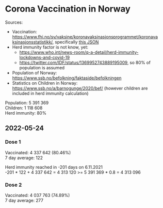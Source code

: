 # Corona Vaccination in Norway

Sources:

- Vaccination: <https://www.fhi.no/sv/vaksine/koronavaksinasjonsprogrammet/koronavaksinasjonsstatistikk/>, specifically [this JSON](https://www.fhi.no/api/chartdata/api/99119)
- Herd immunity factor is not know, yet:
  - <https://www.who.int/news-room/q-a-detail/herd-immunity-lockdowns-and-covid-19>
  - <https://twitter.com/IDF/status/1369952743889195009>, so 80% of population is assumed
- Population of Norway: <https://www.ssb.no/befolkning/faktaside/befolkningen>
- Statistics on Children in Norway: https://www.ssb.no/a/barnogunge/2020/bef/ (however children are included in herd immunity calculation)

Population: 5 391 369  
Children: 1 118 608  
Herd immunity: 80%  

## 2022-05-24

### Dose 1

Vaccinated: 4 337 642 (80.46%)  
7 day average: 122

Herd immunity reached in -201 days on 6.11.2021  
-201 * 122 + 4 337 642 = 4 313 120 >= 5 391 369 * 0.8 = 4 313 096

### Dose 2

Vaccinated: 4 037 763 (74.89%)  
7 day average: 277

